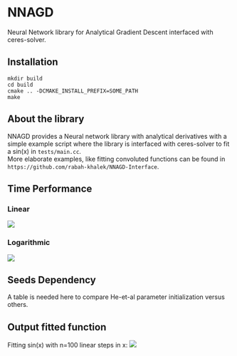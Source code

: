 # NNAGD
Neural Network library for Analytical Gradient Descent interfaced with ceres-solver.

## Installation
```
mkdir build
cd build
cmake .. -DCMAKE_INSTALL_PREFIX=SOME_PATH
make
```

## About the library
NNAGD provides a Neural network library with analytical derivatives with a simple example script where the library is interfaced with ceres-solver to fit a sin(x) in `tests/main.cc`.  
More elaborate examples, like fitting convoluted functions can be found in `https://github.com/rabah-khalek/NNAGD-Interface`.

## Time Performance
### Linear
![](https://github.com/rabah-khalek/NNAGD/blob/master/plots/time_linear.png)
### Logarithmic
![](https://github.com/rabah-khalek/NNAGD/blob/master/plots/time_log.png)

## Seeds Dependency
A table is needed here to compare He-et-al parameter initialization versus others.

## Output fitted function
Fitting sin(x) with n=100 linear steps in x:
![](https://github.com/rabah-khalek/NNAGD/blob/master/plots/output.png)
